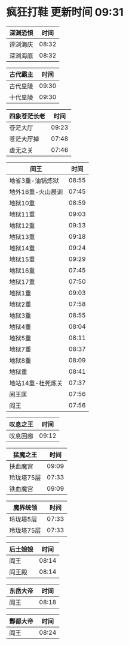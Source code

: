 # 疯狂打鞋 更新时间 09:31

| 深渊恐惧   | 时间    |
|--------|-------|
| 评浏海庆 | 08:32 |
| 深浏海底 | 08:32 |

| 古代霸主   | 时间    |
|--------|-------|
| 古代皇陵 | 09:30 |
| 十代皇陵 | 09:30 |

| 四象苍茫长老   | 时间    |
|--------|-------|
| 苍茫大厅 | 09:23 |
| 苍茫大厅掉 | 07:48 |
| 虚无之关 | 07:46 |

| 间王   | 时间    |
|--------|-------|
| 地省3重-油锅炼狱 | 08:55 |
| 地外16重-火山晨训 | 07:45 |
| 地狱10重 | 08:59 |
| 地狱11重 | 09:03 |
| 地狱12重 | 09:13 |
| 地狱13重 | 09:18 |
| 地狱14重 | 09:24 |
| 地狱15重 | 09:29 |
| 地狱16重 | 07:45 |
| 地狱17重 | 07:50 |
| 地狱1重 | 09:03 |
| 地狱2重 | 07:58 |
| 地狱3重 | 08:55 |
| 地狱4重 | 08:04 |
| 地狱5重 | 08:11 |
| 地狱7重 | 08:37 |
| 地狱8重 | 08:09 |
| 地狱重 | 08:41 |
| 地站14重-杜死炼关 | 07:37 |
| 间王匡 | 07:56 |
| 阎王 | 07:56 |

| 叹息之王   | 时间    |
|--------|-------|
| 叹息回廊 | 09:12 |

| 猛魔之王   | 时间    |
|--------|-------|
| 扶血魔宫 | 09:09 |
| 玲珑塔75层 | 07:33 |
| 铁血魔宫 | 09:09 |

| 魔界统领   | 时间    |
|--------|-------|
| 玲珑塔5层 | 07:33 |
| 玲珑塔75层 | 07:33 |

| 后土娘娘   | 时间    |
|--------|-------|
| 阎王 | 08:14 |
| 阎王殿 | 08:14 |

| 东岳大帝   | 时间    |
|--------|-------|
| 阎王 | 08:18 |

| 酆都大帝   | 时间    |
|--------|-------|
| 阎王 | 08:24 |